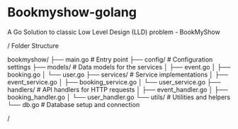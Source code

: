 # Bookmyshow-golang
A Go Solution to classic Low Level Design (LLD) problem - BookMyShow

/
Folder Structure

bookmyshow/
├── main.go                 # Entry point
├── config/                 # Configuration settings
├── models/                 # Data models for the services
│   ├── event.go
│   ├── booking.go
│   └── user.go
├── services/               # Service implementations
│   ├── event_service.go
│   ├── booking_service.go
│   └── user_service.go
├── handlers/               # API handlers for HTTP requests
│   ├── event_handler.go
│   ├── booking_handler.go
│   └── user_handler.go
└── utils/                  # Utilities and helpers
└── db.go               # Database setup and connection

/